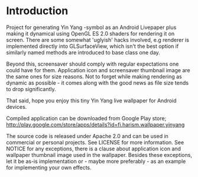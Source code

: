 Introduction
============

Project for generating Yin Yang -symbol as an Android Livepaper plus making it dynamical using
OpenGL ES 2.0 shaders for rendering it on screen. There are some somewhat 'uglyish'
hacks involved, e.g renderer is implemented directly into GLSurfaceView, which
isn't the best option if similarly named methods are introduced to base class
one day.

Beyond this, screensaver should comply with regular expectations one could have for
them. Application icon and screensaver thumbnail image are the same ones for
size reasons. Not to forget while making rendering as dynamic as possible - it comes along
with the good news as file size tends to drop significantly.

That said, hope you enjoy this tiny Yin Yang live wallpaper for Android devices.

Compiled application can be downloaded from Google Play store;
http://play.google.com/store/apps/details?id=fi.harism.wallpaper.yinyang

The source code is released under Apache 2.0 and can be used in commercial or
personal projects. See LICENSE for more information. See NOTICE for any exceptions,
there is a clause about application icon and wallpaper thumbnail image used in
the wallpaper. Besides these exceptions, let it be as-is implementation or -
maybe more preferably - as an example for implementing your own effects.
